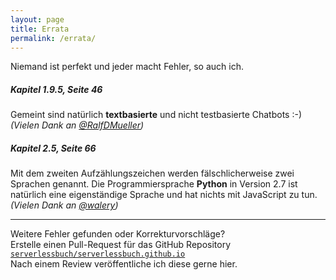 ```yaml
---
layout: page
title: Errata
permalink: /errata/
---
```


Niemand ist perfekt und jeder macht Fehler, so auch ich.

##### Kapitel 1.9.5, Seite 46

Gemeint sind natürlich **textbasierte** und nicht testbasierte Chatbots :-)  
_(Vielen Dank an [@RalfDMueller](https://twitter.com/RalfDMueller))_

##### Kapitel 2.5, Seite 66

Mit dem zweiten Aufzählungszeichen werden fälschlicherweise zwei Sprachen genannt.
Die Programmiersprache **Python** in Version 2.7 ist natürlich eine eigenständige Sprache und hat nichts mit JavaScript zu tun.  
_(Vielen Dank an [@walery](https://twitter.com/walery))_


---

Weitere Fehler gefunden oder Korrekturvorschläge?  
Erstelle einen Pull-Request für das GitHub Repository [`serverlessbuch/serverlessbuch.github.io`](https://github.com/serverlessbuch/serverlessbuch.github.io)  
Nach einem Review veröffentliche ich diese gerne hier.
